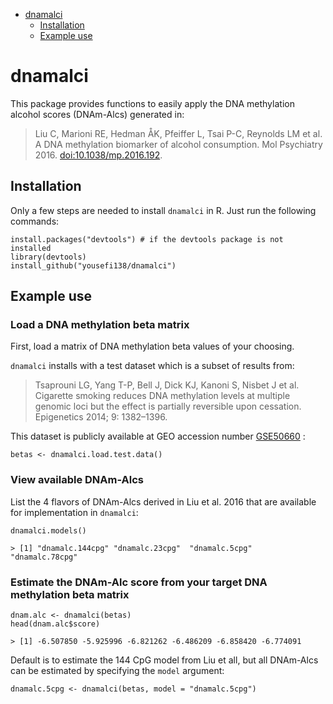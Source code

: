 -   [dnamalci](#dnamalci)
    -   [Installation](#installation)
    -   [Example use](#example-use)

dnamalci
========

This package provides functions to easily apply the DNA methylation
alcohol scores (DNAm-Alcs) generated in:

> Liu C, Marioni RE, Hedman ÅK, Pfeiffer L, Tsai P-C, Reynolds LM et al.
> A DNA methylation biomarker of alcohol consumption. Mol Psychiatry
> 2016. <doi:10.1038/mp.2016.192>.

Installation
------------

Only a few steps are needed to install `dnamalci` in R. Just run the
following commands:

    install.packages("devtools") # if the devtools package is not installed
    library(devtools)
    install_github("yousefi138/dnamalci")

Example use
-----------

### Load a DNA methylation beta matrix

First, load a matrix of DNA methylation beta values of your choosing.

`dnamalci` installs with a test dataset which is a subset of results
from:

> Tsaprouni LG, Yang T-P, Bell J, Dick KJ, Kanoni S, Nisbet J et al.
> Cigarette smoking reduces DNA methylation levels at multiple genomic
> loci but the effect is partially reversible upon cessation.
> Epigenetics 2014; 9: 1382–1396.

This dataset is publicly available at GEO accession number
[GSE50660](https://www.ncbi.nlm.nih.gov/geo/query/acc.cgi?acc=GSE50660)
:

    betas <- dnamalci.load.test.data()

### View available DNAm-Alcs

List the 4 flavors of DNAm-Alcs derived in Liu et al. 2016 that are
available for implementation in `dnamalci`:

    dnamalci.models()

    > [1] "dnamalc.144cpg" "dnamalc.23cpg"  "dnamalc.5cpg"   "dnamalc.78cpg"

### Estimate the DNAm-Alc score from your target DNA methylation beta matrix

    dnam.alc <- dnamalci(betas)
    head(dnam.alc$score)

    > [1] -6.507850 -5.925996 -6.821262 -6.486209 -6.858420 -6.774091

Default is to estimate the 144 CpG model from Liu et all, but all
DNAm-Alcs can be estimated by specifying the `model` argument:

    dnamalc.5cpg <- dnamalci(betas, model = "dnamalc.5cpg")
